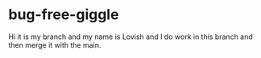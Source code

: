 # bug-free-giggle
Hi it is my branch and my name is Lovish and I do work in this branch and then merge it with the main.
